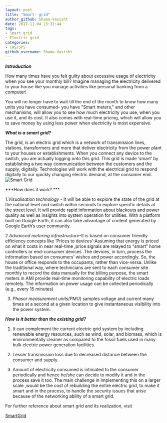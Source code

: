 ```yaml
---
layout: post
title: "Smart- grid"
author_github: Shama-Vasisht
date: 2017-11-04 23:32:44
tags:
- Smart grid
- Electric grid
categories:
- CAS/SPS
github_username: Shama-Vasisht
---
```

***Introduction***

How many times have you felt guilty about excessive usage of electricity
when you see your monthly bill? Imagine managing the electricity
delivered to your house like you manage activities like personal banking
from a computer!

You will no longer have to wait till the end of the month to know how
many units you have consumed- you have "Smart meters," and other
mechanisms, will allow you to see how much electricity you use, when you
use it, and its cost. It also comes with real-time pricing, which will
allow you to save money by using less power when electricity is most
expensive.

***What is a smart grid?***

The grid, is an electric grid which is a network of transmission lines,
stations, transformers and more that deliver electricity from the power
plant to your houses or establishments. When you connect any device to
the switch, you are actually logging onto this grid. This grid is made
‘smart’ by establishing a two way communication between the customers
and the supply, digitally. Technologies will work with the electrical
grid to respond digitally to our quickly changing electric demand, at
the consumer end.
![Smart Grid](./media/image1.gif)

***How does it work? ***

1.*Visualisation technology* - It will be able to explore the state of
the grid at the national level and switch within seconds to explore
specific details at the street level. It will provide rapid information
about blackouts and power quality as well as insights into system
operation for utilities. With a platform built on Google Earth, it can
also take advantage of content generated by Google Earth’s user
community.

2.*Advanced metering infrastructure*-It is based on consumer friendly
efficiency concepts like ‘Prices to devices’-Assuming that energy is
priced on what it costs in near real-time ,price signals are relayed to
“smart” home controllers or end-consumer devices .The devices, in turn,
process the information based on consumers’ wishes and power
accordingly. So, the house or office responds to the occupants, rather
than vice-versa. Unlike the traditional way, where technicians are sent
to each consumer site monthly to record the data manually for the
billing purpose, the smart meters in AMI provide real-time monitoring
capability of electric loads remotely. The information on power usage
can be collected periodically (e.g., every 15 minutes)

3. *Phasor measurement units(PMU*) samples voltage and current many
times at a second at a given location to give instantaneous visibility
into the power system.

***How is it better than the existing grid?***

1.  It can complement the current electric grid system by including
    renewable energy resources, such as wind, solar, and biomass, which
    is environmentally cleaner as compared to the fossil fuels used in
    many bulk electric power generation facilities.

2.  Lesser transmission loss due to decreased distance between the
    consumer and supply.

3.  Amount of electricity consumed is intimated to the consumer
    periodically and hence he/she can decide to modify it and in the
    process save it too. The main challenge in implementing this on a
    larger scale ,would be the cost of rebuilding the entire electric
    grid, to make it smart and in the process, to handle the security
    issues that arise because of the networking ability of a smart grid.

For further reference about smart grid and its realization, visit

[SmartGrid](https://energy.gov/oe/activities/technology-development/grid-modernization-and-smart-grid)
